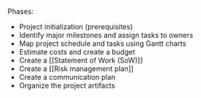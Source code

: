 Phases:
- Project initialization (prerequisites)
- Identify major milestones and assign tasks to owners
- Map project schedule and tasks using Gantt charts
- Estimate costs and create a budget
- Create a [[Statement of Work (SoW)]]
- Create a [[Risk management plan]]
- Create a communication plan
- Organize the project artifacts